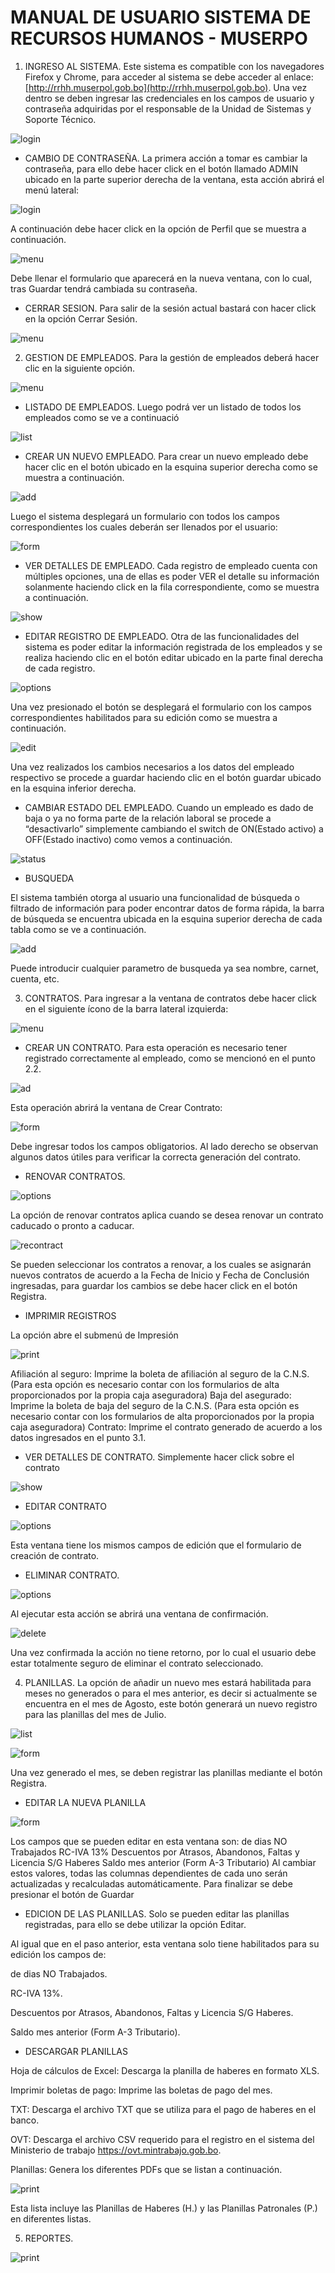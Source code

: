# MANUAL DE USUARIO SISTEMA DE RECURSOS HUMANOS - MUSERPO
1. INGRESO AL SISTEMA.
Este sistema es compatible con los navegadores Firefox y Chrome, para acceder al sistema se debe acceder al enlace:
[http://rrhh.muserpol.gob.bo](http://rrhh.muserpol.gob.bo).
Una vez dentro se deben ingresar las credenciales en los campos de usuario y contraseña adquiridas por el responsable de la Unidad de Sistemas y Soporte Técnico.

![login](./img/login.png)

* CAMBIO DE CONTRASEÑA.
La primera acción a tomar es cambiar la contraseña, para ello debe hacer click en el botón llamado ADMIN ubicado en la parte superior derecha de la ventana, esta acción abrirá el menú lateral:

![login](./img/menu_top.png)

A continuación debe hacer click en la opción de Perfil que se muestra a continuación.

![menu](./img/perfil.png)

Debe llenar el formulario que aparecerá en la nueva ventana, con lo cual, tras Guardar tendrá cambiada su contraseña.

* CERRAR SESION. Para salir de la sesión actual bastará con hacer click en la opción Cerrar Sesión.

![menu](./img/menu_top.png)

2. GESTION DE EMPLEADOS. Para la gestión de empleados deberá hacer clic en la siguiente opción.

![menu](./img/menu_empleado.png)

* LISTADO DE EMPLEADOS. Luego podrá ver un listado de todos los empleados como se ve a continuació

![list](./img/list_employee.png)

* CREAR UN NUEVO EMPLEADO. Para crear un nuevo empleado debe hacer clic en el botón ubicado en la esquina superior derecha como se muestra a continuación.

![add](./img/add_employee.png)

Luego el sistema desplegará un formulario con todos los campos correspondientes los cuales deberán ser llenados por el usuario:

![form](./img/form_employee.png)

* VER DETALLES DE EMPLEADO. Cada registro de empleado cuenta con múltiples opciones, una de ellas es poder VER el detalle su información solanmente haciendo click en la fila correspondiente, como se muestra a continuación.

![show](./img/show_employee.png)


* EDITAR REGISTRO DE EMPLEADO. Otra de las funcionalidades del sistema es poder editar la información registrada de los empleados y se realiza haciendo clic en el botón editar ubicado en la parte final derecha de cada registro.

![options](./img/options.png)

Una vez presionado el botón se desplegará el formulario con los campos correspondientes habilitados para su edición como se muestra a continuación.

![edit](./img/form_edit_employee.png)

Una vez realizados los cambios necesarios a los datos del empleado respectivo se procede a  guardar haciendo clic en el botón guardar ubicado en la esquina inferior derecha.

* CAMBIAR ESTADO DEL EMPLEADO. Cuando un empleado es dado de baja o ya no forma parte de la relación laboral se procede a “desactivarlo” simplemente cambiando el switch de ON(Estado activo) a OFF(Estado inactivo) como vemos a continuación.

![status](./img/status_employee.png)

* BUSQUEDA

El sistema también otorga al usuario una funcionalidad de búsqueda o filtrado de información para poder encontrar datos de forma rápida, la barra de búsqueda se encuentra ubicada en la esquina superior derecha de cada tabla como se ve a continuación.

![add](./img/add_employee.png)

Puede introducir cualquier parametro de busqueda ya sea nombre, carnet, cuenta, etc.

3. CONTRATOS. Para ingresar a la ventana de contratos debe hacer click en el siguiente ícono de la barra lateral izquierda:

![menu](./img/menu_contract.png)

* CREAR UN CONTRATO. Para esta operación es necesario tener registrado correctamente al empleado, como se mencionó en el punto 2.2.

![ad](./img/add_employee.png)

Esta operación abrirá la ventana de Crear Contrato:

![form](./img/form_contract.png)

Debe ingresar todos los campos obligatorios. Al lado derecho se observan algunos datos útiles para verificar la correcta generación del contrato.

* RENOVAR CONTRATOS. 

![options](./img/contract_options.png)

La opción de renovar contratos aplica cuando se desea renovar un contrato caducado o pronto a caducar.

![recontract](./img/re_contract.png)

Se pueden seleccionar los contratos a renovar, a los cuales se asignarán nuevos contratos de acuerdo a la Fecha de Inicio y Fecha de Conclusión ingresadas, para guardar los cambios se debe hacer click en el botón Registra.

* IMPRIMIR REGISTROS

La opción abre el submenú de Impresión

![print](./img/print_contract.png) 

Afiliación al seguro: Imprime la boleta de afiliación al seguro de la C.N.S. (Para esta opción es necesario contar con los formularios de alta proporcionados por la propia caja aseguradora)
Baja del asegurado: Imprime la boleta de baja del seguro de la C.N.S. (Para esta opción es necesario contar con los formularios de alta proporcionados por la propia caja aseguradora)
Contrato: Imprime el contrato generado de acuerdo a los datos ingresados en el punto 3.1.


* VER DETALLES DE CONTRATO. Simplemente hacer click sobre el contrato

![show](./img/show_contract.png) 

* EDITAR CONTRATO

![options](./img/contract_options.png)

Esta ventana tiene los mismos campos de edición que el formulario de creación de contrato.

* ELIMINAR CONTRATO.

![options](./img/contract_options.png)

Al ejecutar esta acción se abrirá una ventana de confirmación.

![delete](./img/confirm_delete.png)

Una vez confirmada la acción no tiene retorno, por lo cual el usuario debe estar totalmente seguro de eliminar el contrato seleccionado.

4. PLANILLAS. La opción de añadir un nuevo mes estará habilitada para meses no generados o para el mes anterior, es decir si actualmente se encuentra en el mes de Agosto, este botón generará un nuevo registro para las planillas del mes de Julio.

![list](./img/list_procedure.png)

![form](./img/form_procedure.png)

Una vez generado el mes, se deben registrar las planillas mediante el botón Registra.

* EDITAR LA NUEVA PLANILLA

![form](./img/form_edit_procedure.png)

Los campos que se pueden editar en esta ventana son:
de dias NO Trabajados
RC-IVA 13%
Descuentos por Atrasos, Abandonos, Faltas y Licencia S/G Haberes
Saldo mes anterior (Form A-3 Tributario)
Al cambiar estos valores, todas las columnas dependientes de cada uno serán actualizadas y recalculadas automáticamente. Para finalizar se debe presionar el botón de Guardar

* EDICION DE LAS PLANILLAS. Solo se pueden editar las planillas registradas, para ello se debe utilizar la opción Editar.

Al igual que en el paso anterior, esta ventana solo tiene habilitados para su edición los campos de:

de dias NO Trabajados.

RC-IVA 13%.

Descuentos por Atrasos, Abandonos, Faltas y Licencia S/G Haberes.

Saldo mes anterior (Form A-3 Tributario).

* DESCARGAR PLANILLAS

Hoja de cálculos de Excel: Descarga la planilla de haberes en formato XLS.

Imprimir boletas de pago: Imprime las boletas de pago del mes.

TXT: Descarga el archivo TXT que se utiliza para el pago de haberes en el banco.

OVT: Descarga el archivo CSV requerido para el registro en el sistema del Ministerio de trabajo https://ovt.mintrabajo.gob.bo.

Planillas: Genera los diferentes PDFs que se listan a continuación.

![print](./img/print_procedure.png)

Esta lista incluye las Planillas de Haberes (H.) y las Planillas Patronales (P.) en diferentes listas.


5. REPORTES.

![print](./img/print_form_procedure.png)
